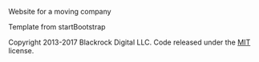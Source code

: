 Website for a moving company

Template from startBootstrap

Copyright 2013-2017 Blackrock Digital LLC. Code released under the [MIT](https://github.com/BlackrockDigital/startbootstrap-stylish-portfolio/blob/gh-pages/LICENSE) license.
